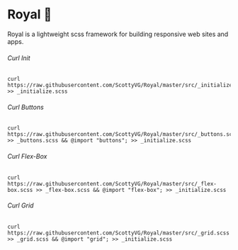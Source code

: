 # Royal 👑

Royal is a lightweight scss framework for building responsive web sites and apps.

###### Curl Init
```
curl https://raw.githubusercontent.com/ScottyVG/Royal/master/src/_initialize.scss >> _initialize.scss
```

###### Curl Buttons
```
curl https://raw.githubusercontent.com/ScottyVG/Royal/master/src/_buttons.scss >> _buttons.scss && @import "buttons"; >> _initialize.scss
```

###### Curl Flex-Box
```
curl https://raw.githubusercontent.com/ScottyVG/Royal/master/src/_flex-box.scss >> _flex-box.scss && @import "flex-box"; >> _initialize.scss
```

###### Curl Grid
```
curl https://raw.githubusercontent.com/ScottyVG/Royal/master/src/_grid.scss >> _grid.scss && @import "grid"; >> _initialize.scss
```
